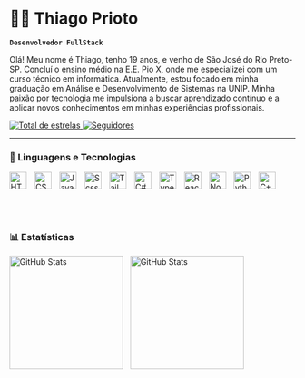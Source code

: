 # 👨‍💻 Thiago Prioto

**`Desenvolvedor FullStack`**

Olá! Meu nome é Thiago, tenho 19 anos, e venho de São José do Rio Preto-SP. Concluí o ensino médio na E.E. Pio X, onde me especializei com um curso técnico em informática. Atualmente, estou focado em minha graduação em Análise e Desenvolvimento de Sistemas na UNIP. Minha paixão por tecnologia me impulsiona a buscar aprendizado contínuo e a aplicar novos conhecimentos em minhas experiências profissionais.

<p align="left">
    <a href="https://github.com/Thiagoprioto?tab=repositories&sort=stargazers">
        <img 
            alt="Total de estrelas" 
            title="Total de estrelas GitHub" 
            src="https://custom-icon-badges.demolab.com/github/stars/Thiagoprioto?color=55960c&style=for-the-badge&labelColor=488207&logo=star&label=estrelas"
        />
    </a>
    <a href="https://github.com/Thiagoprioto?tab=followers">
        <img 
            alt="Seguidores" 
            title="Me siga no GitHub" 
            src="https://custom-icon-badges.demolab.com/github/followers/Thiagoprioto?color=236ad3&labelColor=1155ba&style=for-the-badge&logo=github&label=Seguidores&logoColor=white"
        />
    </a>
</p>

---

### 🤖 Linguagens e Tecnologias

<img
alt="HTML"
title="HTML"
width="30px"
style="padding-right: 10px;"
src="https://cdn.jsdelivr.net/gh/devicons/devicon@latest/icons/html5/html5-original.svg"
/>
<img
alt="CSS"
title="CSS"
width="30px"
style="padding-right: 10px;"
src="https://cdn.jsdelivr.net/gh/devicons/devicon@latest/icons/css3/css3-original.svg"
/>
<img
alt="JavaScript"
title="JavaScript"
width="30px"
style="padding-right: 10px;"
src="https://cdn.jsdelivr.net/gh/devicons/devicon@latest/icons/javascript/javascript-original.svg"
/>
<img
alt="Scss"
title="Scss"
width="30px"
style="padding-right: 10px;"
src="https://cdn.jsdelivr.net/gh/devicons/devicon@latest/icons/sass/sass-original.svg"
/>
<img
alt="Tailwind"
title="Tailwind"
width="30px"
style="padding-right: 10px;"
src="https://cdn.jsdelivr.net/gh/devicons/devicon@latest/icons/tailwindcss/tailwindcss-original.svg"
/>
<img
alt="C#"
title="C#"
width="30px"
style="padding-right: 10px;"
src="https://cdn.jsdelivr.net/gh/devicons/devicon@latest/icons/csharp/csharp-original.svg"
/>
<img
alt="TypeScript"
title="TypeScript"
width="30px"
style="padding-right: 10px;"
src="https://cdn.jsdelivr.net/gh/devicons/devicon@latest/icons/typescript/typescript-original.svg"
/>
<img
alt="React.js"
title="React.js"
width="30px"
style="padding-right: 10px;"
src="https://cdn.jsdelivr.net/gh/devicons/devicon@latest/icons/react/react-original.svg"
/>
<img
alt="Node.js"
title="Node.js"
width="30px"
style="padding-right: 10px;"
src="https://cdn.jsdelivr.net/gh/devicons/devicon@latest/icons/nodejs/nodejs-original.svg"
/>
<img
alt="Python"
title="Python"
width="30px"
style="padding-right: 10px;"
src="https://cdn.jsdelivr.net/gh/devicons/devicon@latest/icons/python/python-original.svg"
/>
<img
alt="C++"
title="C++"
width="30px"
style="padding-right: 10px;"
src="https://cdn.jsdelivr.net/gh/devicons/devicon@latest/icons/cplusplus/cplusplus-original.svg"
/>

</br>
</br>

### 📊 Estatísticas

<p>
  <img 
    align="left" 
    alt="GitHub Stats" 
    height="200" 
    style="padding-right: 10px;" 
    src="https://github-readme-stats.vercel.app/api?username=Thiagoprioto&show_icons=true&theme=tokyonight&include_all_commits=true&locale=pt-br" 
  />
<img 
      align="left" 
      alt="GitHub Stats" 
      height="200" 
      src="https://github-readme-stats.vercel.app/api/top-langs/?username=Thiagoprioto&theme=tokyonight&layout=compact&custom_title=Tecnologias&langs_count=9" 
  />

</p>

